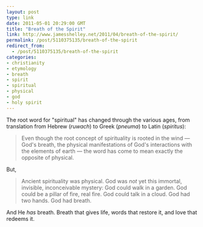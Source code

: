 ```yaml
---
layout: post
type: link
date: 2011-05-01 20:29:00 GMT
title: "Breath of the Spirit"
link: http://www.jamesshelley.net/2011/04/breath-of-the-spirit/
permalink: /post/5110375135/breath-of-the-spirit
redirect_from: 
  - /post/5110375135/breath-of-the-spirit
categories:
- christianity
- etymology
- breath
- spirit
- spiritual
- physical
- god
- holy spirit
---
```

<p>The root word for "spiritual" has changed through the various ages, from translation from Hebrew (<i>ruwach</i>) to Greek (<i>pneuma</i>) to Latin (<i>spiritus</i>):</p> 
<blockquote>Even though the root concept of spirituality is rooted in the wind — God's breath, the physical manifestations of God's interactions with the elements of earth — the word has come to mean exactly the opposite of physical.</blockquote>
<p>But,</p>
<blockquote>Ancient spirituality was physical. God was <i>not</i> yet this immortal, invisible, inconceivable mystery: God could walk in a garden. God could be a pillar of fire, real fire. God could talk in a cloud. God had two hands. God had breath.</blockquote>
<p>And He <i>has</i> breath. Breath that gives life, words that restore it, and love that redeems it.</p>